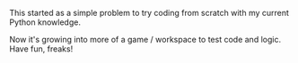 This started as a simple problem to try coding from scratch with my current Python knowledge.

Now it's growing into more of a game / workspace to test code and logic. Have fun, freaks!
